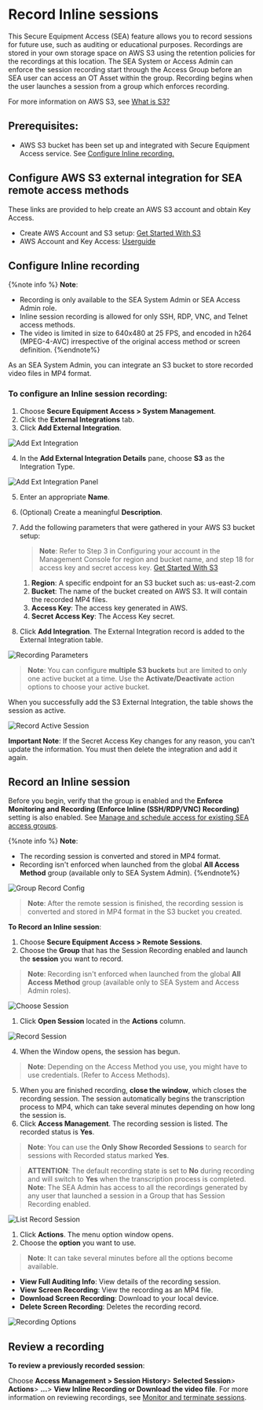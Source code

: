# Record Inline sessions

This Secure Equipment Access (SEA) feature allows you to record sessions for future use, such as auditing or educational purposes. Recordings are stored in your own storage space on AWS S3 using the retention policies for the recordings at this location. The SEA System or Access Admin can enforce the session recording start through the Access Group before an SEA user can access an OT Asset within the group. Recording begins when the user launches a session from a group which enforces recording. 

For more information on AWS S3, see [What is S3?](https://docs.aws.amazon.com/AmazonS3/latest/userguide/Welcome.html)

## Prerequisites:

* AWS S3 bucket has been set up and integrated with Secure Equipment Access service. See <a href="#ConfigInline">Configure Inline recording.</a>

## Configure AWS S3 external integration for SEA remote access methods

These links are provided to help create an AWS S3 account and obtain Key Access.
* Create AWS Account and S3 setup: [Get Started With S3](https://docs.aws.amazon.com/AmazonS3/latest/userguide/GetStartedWithS3.html)
* AWS Account and Key Access: [Userguide](https://docs.aws.amazon.com/powershell/latest/userguide/pstools-appendix-sign-up.html)

<!--- ## Configure Inline recording --->
<h2><a name="ConfigInline"></a>Configure Inline recording</h2>

{%note info %}
**Note**:
  
* Recording is only available to the SEA System Admin or SEA Access Admin role. 
* Inline session recording is allowed for only SSH, RDP, VNC, and Telnet access methods. 
* The video is limited in size to 640x480 at 25 FPS, and encoded in h264 (MPEG-4-AVC) irrespective of the original access method or screen definition.
{%endnote%}

As an SEA System Admin, you can integrate an S3 bucket to store recorded video files in MP4 format.

### To configure an Inline session recording:

1. Choose **Secure Equipment Access > System Management**.
2. Click the **External Integrations** tab.
3. Click **Add External Integration**.

![Add Ext Integration](../graphics/sea/SEA_Record_sessions_00a.png)

4. In the **Add External Integration Details** pane, choose **S3** as the Integration Type.

![Add Ext Integration Panel](../graphics/sea/SEA_add_external_s3_session_pane_01.png)

5. Enter an appropriate **Name**.
6. (Optional) Create a meaningful **Description**.
7. Add the following parameters that were gathered in your AWS S3 bucket setup:

     >**Note**: Refer to Step 3 in Configuring your account in the Management Console for region and bucket name, and step 18 for access key and secret access key. [Get Started With S3](https://docs.aws.amazon.com/AmazonS3/latest/userguide/GetStartedWithS3.html)
     1. **Region**: A specific endpoint for an S3 bucket such as: us-east-2.com 
     2. **Bucket**: The name of the bucket created on AWS S3. It will contain the recorded MP4 files.
     3. **Access Key**: The access key generated in AWS.
     4. **Secret Access Key**: The Access Key secret.

8. Click **Add Integration**. The External Integration record is added to the External Integration table. 

![Recording Parameters](../graphics/sea/SEA_record_07_combo.png)

>**Note**: You can configure **multiple S3 buckets** but are limited to only one active bucket at a time. Use the **Activate/Deactivate** action options to choose your active bucket.

When you successfully add the S3 External Integration, the table shows the session as active.

![Record Active Session](../graphics/sea/SEA_Record_s3_sessions_02a.png)

**Important Note**: If the Secret Access Key changes for any reason, you can't update the information. You must then delete the integration and add it again.

## Record an Inline session

Before you begin, verify that the group is enabled and the **Enforce Monitoring and Recording (Enforce Inline (SSH/RDP/VNC) Recording)** setting is also enabled. See [Manage and schedule access for existing SEA access groups](manage_schedule_access.md). 

{%note info %}
**Note**:
  
* The recording session is converted and stored in MP4 format.
*  Recording isn't enforced when launched from the global **All Access Method** group (available only to SEA System Admin). 
{%endnote%} 

![Group Record Config](../graphics/sea/SEA_record_parameters_04a.png)

>**Note**: After the remote session is finished, the recording session is converted and stored in MP4 format in the S3 bucket you created.

**To Record an Inline session**:

1. Choose **Secure Equipment Access > Remote Sessions**.
2. Choose the **Group** that has the Session Recording enabled and launch the **session** you want to record.

>**Note**: Recording isn't enforced when launched from the global **All Access Method** group (available only to SEA System and Access Admin roles).

![Choose Session](../graphics/sea/SEA_record_00.png)

1. Click **Open Session** located in the **Actions** column.

![Record Session](../graphics/sea/SEA_record_01.png)

4. When the Window opens, the session has begun.

>**Note**: Depending on the Access Method you use, you might have to use credentials. (Refer to Access Methods).

5. When you are finished recording, **close the window**, which closes the recording session. The session automatically begins the transcription process to MP4, which can take several minutes depending on how long the session is.
6. Click **Access Management**. The recording session is listed. The recorded status is **Yes**.

>**Note**: You can use the **Only Show Recorded Sessions** to search for sessions with Recorded status marked **Yes**.

>**ATTENTION**: The default recording state is set to **No** during recording and will switch to **Yes** when the transcription process is completed.
>**Note**: The SEA Admin has access to all the recordings generated by any user that launched a session in a Group that has Session Recording enabled.

![List Record Session](../graphics/sea/SEA_Record_s3_sessions_03.png)

1. Click **Actions**. The menu option window opens.
2. Choose the **option** you want to use.

>**Note**: It can take several minutes before all the options become available.

* **View Full Auditing Info**: View details of the recording session.
* **View Screen Recording**: View the recording as an MP4 file.
* **Download Screen Recording**: Download to your local device. 
* **Delete Screen Recording**: Deletes the recording record.

![Recording Options](../graphics/sea/SEA_Record_s3_sessions_04.png)

## Review a recording

**To review a previously recorded session**:

Choose **Access Management > Session History**> **Selected Session**> **Actions**> **...**> **View Inline Recording or Download the video file**.  For more information on reviewing recordings, see [Monitor and terminate sessions](../secure_equipment_access/monitoring_sessions.md).
